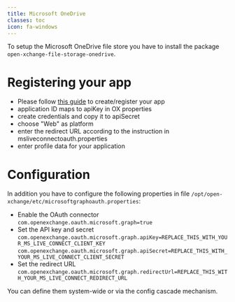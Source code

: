 ```yaml
---
title: Microsoft OneDrive
classes: toc
icon: fa-windows
---
```


To setup the Microsoft OneDrive file store you have to install the package `open-xchange-file-storage-onedrive`.

# Registering your app

* Please follow [this guide](https://msdn.microsoft.com/en-us/library/ff751474.aspx) to create/register your app
* application ID maps to apiKey in OX properties
* create credentials and copy it to apiSecret
* choose "Web" as platform
* enter the redirect URL according to the instruction in msliveconnectoauth.properties
* enter profile data for your application

# Configuration

In addition you have to configure the following properties in file `/opt/open-xchange/etc/microsoftgraphoauth.properties`:

* Enable the OAuth connector
  `com.openexchange.oauth.microsoft.graph=true`
* Set the API key and secret
  `com.openexchange.oauth.microsoft.graph.apiKey=REPLACE_THIS_WITH_YOUR_MS_LIVE_CONNECT_CLIENT_KEY`
  `com.openexchange.oauth.microsoft.graph.apiSecret=REPLACE_THIS_WITH_YOUR_MS_LIVE_CONNECT_CLIENT_SECRET`
* Set the redirect URL
  `com.openexchange.oauth.microsoft.graph.redirectUrl=REPLACE_THIS_WITH_YOUR_MS_LIVE_CONNECT_REDIRECT_URL`

You can define them system-wide or via the config cascade mechanism.
